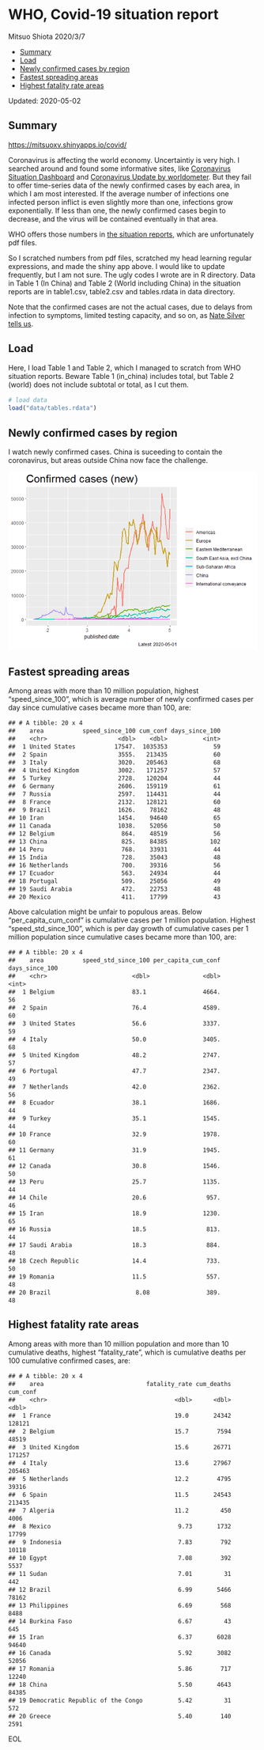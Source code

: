 WHO, Covid-19 situation report
================
Mitsuo Shiota
2020/3/7

  - [Summary](#summary)
  - [Load](#load)
  - [Newly confirmed cases by region](#newly-confirmed-cases-by-region)
  - [Fastest spreading areas](#fastest-spreading-areas)
  - [Highest fatality rate areas](#highest-fatality-rate-areas)

Updated: 2020-05-02

## Summary

<https://mitsuoxv.shinyapps.io/covid/>

Coronavirus is affecting the world economy. Uncertaintiy is very high. I
searched around and found some informative sites, like [Coronavirus
Situation
Dashboard](https://who.maps.arcgis.com/apps/opsdashboard/index.html#/c88e37cfc43b4ed3baf977d77e4a0667)
and [Coronavirus Update by
worldometer](https://www.worldometers.info/coronavirus/). But they fail
to offer time-series data of the newly confirmed cases by each area, in
which I am most interested. If the average number of infections one
infected person inflict is even slightly more than one, infections grow
exponentially. If less than one, the newly confirmed cases begin to
decrease, and the virus will be contained eventually in that area.

WHO offers those numbers in [the situation
reports](https://www.who.int/emergencies/diseases/novel-coronavirus-2019/situation-reports/),
which are unfortunately pdf files.

So I scratched numbers from pdf files, scratched my head learning
regular expressions, and made the shiny app above. I would like to
update frequently, but I am not sure. The ugly codes I wrote are in R
directory. Data in Table 1 (In China) and Table 2 (World including
China) in the situation reports are in table1.csv, table2.csv and
tables.rdata in data directory.

Note that the confirmed cases are not the actual cases, due to delays
from infection to symptoms, limited testing capacity, and so on, as
[Nate Silver tells
us](https://fivethirtyeight.com/features/coronavirus-case-counts-are-meaningless/).

## Load

Here, I load Table 1 and Table 2, which I managed to scratch from WHO
situation reports. Beware Table 1 (in\_china) includes total, but Table
2 (world) does not include subtotal or total, as I cut them.

``` r
# load data
load("data/tables.rdata")
```

## Newly confirmed cases by region

I watch newly confirmed cases. China is suceeding to contain the
coronavirus, but areas outside China now face the challenge.

![](README_files/figure-gfm/chart-1.png)<!-- -->

## Fastest spreading areas

Among areas with more than 10 million population, highest
“speed\_since\_100”, which is average number of newly confirmed cases
per day since cumulative cases became more than 100, are:

    ## # A tibble: 20 x 4
    ##    area           speed_since_100 cum_conf days_since_100
    ##    <chr>                    <dbl>    <dbl>          <int>
    ##  1 United States           17547.  1035353             59
    ##  2 Spain                    3555.   213435             60
    ##  3 Italy                    3020.   205463             68
    ##  4 United Kingdom           3002.   171257             57
    ##  5 Turkey                   2728.   120204             44
    ##  6 Germany                  2606.   159119             61
    ##  7 Russia                   2597.   114431             44
    ##  8 France                   2132.   128121             60
    ##  9 Brazil                   1626.    78162             48
    ## 10 Iran                     1454.    94640             65
    ## 11 Canada                   1038.    52056             50
    ## 12 Belgium                   864.    48519             56
    ## 13 China                     825.    84385            102
    ## 14 Peru                      768.    33931             44
    ## 15 India                     728.    35043             48
    ## 16 Netherlands               700.    39316             56
    ## 17 Ecuador                   563.    24934             44
    ## 18 Portugal                  509.    25056             49
    ## 19 Saudi Arabia              472.    22753             48
    ## 20 Mexico                    411.    17799             43

Above calculation might be unfair to populous areas. Below
“per\_capita\_cum\_conf” is cumulative cases per 1 million population.
Highest “speed\_std\_since\_100”, which is per day growth of cumulative
cases per 1 million population since cumulative cases became more than
100, are:

    ## # A tibble: 20 x 4
    ##    area           speed_std_since_100 per_capita_cum_conf days_since_100
    ##    <chr>                        <dbl>               <dbl>          <int>
    ##  1 Belgium                      83.1                4664.             56
    ##  2 Spain                        76.4                4589.             60
    ##  3 United States                56.6                3337.             59
    ##  4 Italy                        50.0                3405.             68
    ##  5 United Kingdom               48.2                2747.             57
    ##  6 Portugal                     47.7                2347.             49
    ##  7 Netherlands                  42.0                2362.             56
    ##  8 Ecuador                      38.1                1686.             44
    ##  9 Turkey                       35.1                1545.             44
    ## 10 France                       32.9                1978.             60
    ## 11 Germany                      31.9                1945.             61
    ## 12 Canada                       30.8                1546.             50
    ## 13 Peru                         25.7                1135.             44
    ## 14 Chile                        20.6                 957.             46
    ## 15 Iran                         18.9                1230.             65
    ## 16 Russia                       18.5                 813.             44
    ## 17 Saudi Arabia                 18.3                 884.             48
    ## 18 Czech Republic               14.4                 733.             50
    ## 19 Romania                      11.5                 557.             48
    ## 20 Brazil                        8.08                389.             48

## Highest fatality rate areas

Among areas with more than 10 million population and more than 10
cumulative deaths, highest “fatality\_rate”, which is cumulative deaths
per 100 cumulative confirmed cases, are:

    ## # A tibble: 20 x 4
    ##    area                             fatality_rate cum_deaths cum_conf
    ##    <chr>                                    <dbl>      <dbl>    <dbl>
    ##  1 France                                   19.0       24342   128121
    ##  2 Belgium                                  15.7        7594    48519
    ##  3 United Kingdom                           15.6       26771   171257
    ##  4 Italy                                    13.6       27967   205463
    ##  5 Netherlands                              12.2        4795    39316
    ##  6 Spain                                    11.5       24543   213435
    ##  7 Algeria                                  11.2         450     4006
    ##  8 Mexico                                    9.73       1732    17799
    ##  9 Indonesia                                 7.83        792    10118
    ## 10 Egypt                                     7.08        392     5537
    ## 11 Sudan                                     7.01         31      442
    ## 12 Brazil                                    6.99       5466    78162
    ## 13 Philippines                               6.69        568     8488
    ## 14 Burkina Faso                              6.67         43      645
    ## 15 Iran                                      6.37       6028    94640
    ## 16 Canada                                    5.92       3082    52056
    ## 17 Romania                                   5.86        717    12240
    ## 18 China                                     5.50       4643    84385
    ## 19 Democratic Republic of the Congo          5.42         31      572
    ## 20 Greece                                    5.40        140     2591

EOL
